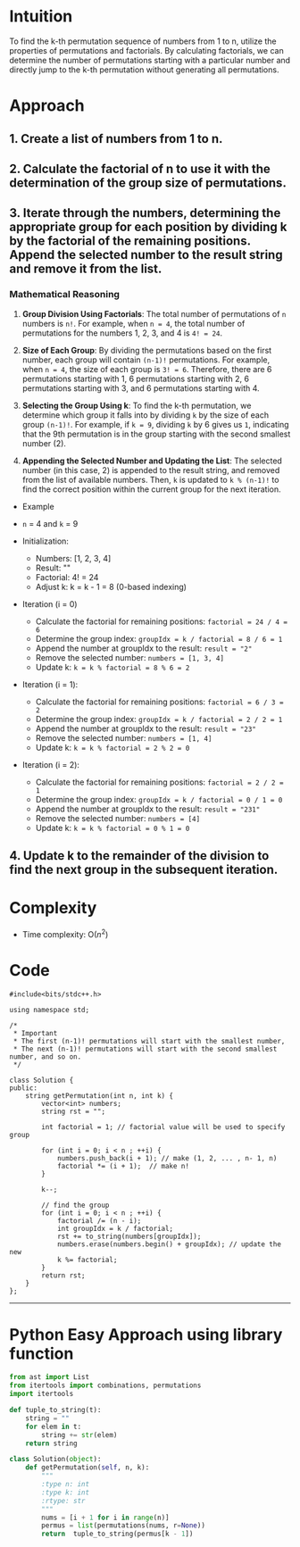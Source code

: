 # Intuition
To find the k-th permutation sequence of numbers from 1 to n, utilize the properties of permutations and factorials. By calculating factorials, we can determine the number of permutations starting with a particular number and directly jump to the k-th permutation without generating all permutations.

# Approach
## 1. Create a list of numbers from 1 to n.

## 2. Calculate the factorial of n to use it with the determination of the group size of permutations.

## 3. Iterate through the numbers, determining the appropriate group for each position by dividing k by the factorial of the remaining positions. Append the selected number to the result string and remove it from the list.

### Mathematical Reasoning

1. **Group Division Using Factorials**:
The total number of permutations of `n` numbers is `n!`. For example, when `n = 4`, the total number of permutations for the numbers 1, 2, 3, and 4 is `4! = 24`.

2. **Size of Each Group**:
   By dividing the permutations based on the first number, each group will contain `(n-1)!` permutations. For example, when `n = 4`, the size of each group is `3! = 6`. Therefore, there are 6 permutations starting with 1, 6 permutations starting with 2, 6 permutations starting with 3, and 6 permutations starting with 4.

3. **Selecting the Group Using k**:
   To find the k-th permutation, we determine which group it falls into by dividing `k` by the size of each group `(n-1)!`. For example, if `k = 9`, dividing `k` by 6 gives us `1`, indicating that the 9th permutation is in the group starting with the second smallest number (2).

4. **Appending the Selected Number and Updating the List**:
   The selected number (in this case, 2) is appended to the result string, and removed from the list of available numbers. Then, `k` is updated to `k % (n-1)!` to find the correct position within the current group for the next iteration. 

- Example
- `n` = 4 and `k` = 9
- Initialization:
    - Numbers: [1, 2, 3, 4]
    - Result: ""
    - Factorial: 4! = 24
    - Adjust k: k = k - 1 = 8 (0-based indexing) 
- Iteration (i = 0)
    - Calculate the factorial for remaining positions: `factorial = 24 / 4 = 6`
    - Determine the group index: `groupIdx = k / factorial = 8 / 6 = 1`
    - Append the number at groupIdx to the result: `result = "2"`
    - Remove the selected number: `numbers = [1, 3, 4]`
    - Update k: `k = k % factorial = 8 % 6 = 2`
- Iteration (i = 1):
    - Calculate the factorial for remaining positions: `factorial = 6 / 3 = 2`
    - Determine the group index: `groupIdx = k / factorial = 2 / 2 = 1`
    - Append the number at groupIdx to the result: `result = "23"`
    - Remove the selected number: `numbers = [1, 4]`
    - Update k: `k = k % factorial = 2 % 2 = 0`
    
- Iteration (i = 2):
     - Calculate the factorial for remaining positions: `factorial = 2 / 2 = 1`
    - Determine the group index: `groupIdx = k / factorial = 0 / 1 = 0`
    - Append the number at groupIdx to the result: `result = "231"`
    - Remove the selected number: `numbers = [4]`
    - Update k: `k = k % factorial = 0 % 1 = 0`
    
## 4. Update k to the remainder of the division to find the next group in the subsequent iteration.


# Complexity
- Time complexity: O($n^2$)


# Code
```
#include<bits/stdc++.h>

using namespace std;

/*
 * Important
 * The first (n-1)! permutations will start with the smallest number,
 * The next (n-1)! permutations will start with the second smallest number, and so on.
 */

class Solution {
public:
    string getPermutation(int n, int k) {
        vector<int> numbers;
        string rst = "";

        int factorial = 1; // factorial value will be used to specify group

        for (int i = 0; i < n ; ++i) {
            numbers.push_back(i + 1); // make (1, 2, ... , n- 1, n)
            factorial *= (i + 1);  // make n!
        }

        k--; 

        // find the group 
        for (int i = 0; i < n ; ++i) {
            factorial /= (n - i);
            int groupIdx = k / factorial;
            rst += to_string(numbers[groupIdx]);
            numbers.erase(numbers.begin() + groupIdx); // update the new 
            k %= factorial;
        }
        return rst;
    }
};
```

---
# Python Easy Approach using library function

```python
from ast import List
from itertools import combinations, permutations
import itertools

def tuple_to_string(t):
    string = ""
    for elem in t:
        string += str(elem)
    return string

class Solution(object):
    def getPermutation(self, n, k):
        """
        :type n: int
        :type k: int
        :rtype: str
        """
        nums = [i + 1 for i in range(n)]
        permus = list(permutations(nums, r=None))
        return  tuple_to_string(permus[k - 1])

```